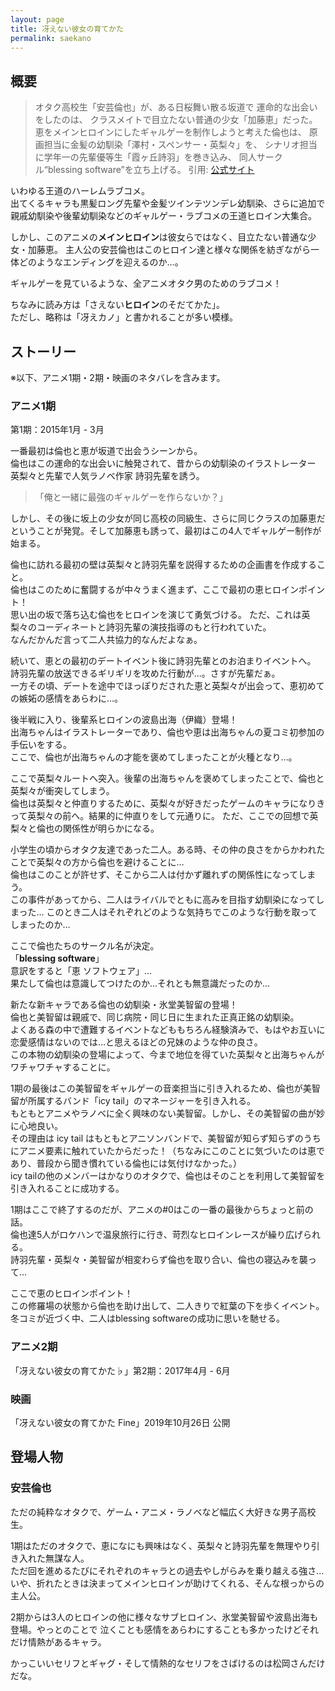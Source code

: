 ```yaml
---
layout: page
title: 冴えない彼女の育てかた
permalink: saekano
---
```


## 概要

>オタク高校生「安芸倫也」が、ある日桜舞い散る坂道で
運命的な出会いをしたのは、
クラスメイトで目立たない普通の少女「加藤恵」だった。
恵をメインヒロインにしたギャルゲーを制作しようと考えた倫也は、
原画担当に金髪の幼馴染「澤村・スペンサー・英梨々」を、
シナリオ担当に学年一の先輩優等生「霞ヶ丘詩羽」を巻き込み、
同人サークル“blessing software”を立ち上げる。
引用: [公式サイト](https://www.saenai.tv/story/introduction/)

いわゆる王道のハーレムラブコメ。  
出てくるキャラも黒髪ロング先輩や金髪ツインテツンデレ幼馴染、さらに追加で親戚幼馴染や後輩幼馴染などのギャルゲー・ラブコメの王道ヒロイン大集合。

しかし、このアニメの**メインヒロイン**は彼女らではなく、目立たない普通な少女・加藤恵。
主人公の安芸倫也はこのヒロイン達と様々な関係を紡ぎながら一体どのようなエンディングを迎えるのか…。

ギャルゲーを見ているような、全アニメオタク男のためのラブコメ！

ちなみに読み方は「さえない**ヒロイン**のそだてかた」。  
ただし、略称は「冴えカノ」と書かれることが多い模様。

## ストーリー

※以下、アニメ1期・2期・映画のネタバレを含みます。

### アニメ1期

第1期：2015年1月 - 3月

一番最初は倫也と恵が坂道で出会うシーンから。  
倫也はこの運命的な出会いに触発されて、昔からの幼馴染のイラストレーター 英梨々と先輩で人気ラノベ作家 詩羽先輩を誘う。
>「俺と一緒に最強のギャルゲーを作らないか？」

しかし、その後に坂上の少女が同じ高校の同級生、さらに同じクラスの加藤恵だということが発覚。そして加藤恵も誘って、最初はこの4人でギャルゲー制作が始まる。

倫也に訪れる最初の壁は英梨々と詩羽先輩を説得するための企画書を作成すること。  
倫也はこのために奮闘するが中々うまく進まず、ここで最初の恵ヒロインポイント！  
思い出の坂で落ち込む倫也をヒロインを演じて勇気づける。
ただ、これは英梨々のコーディネートと詩羽先輩の演技指導のもと行われていた。  
なんだかんだ言って二人共協力的なんだよなぁ。

続いて、恵との最初のデートイベント後に詩羽先輩とのお泊まりイベントへ。  
詩羽先輩の放送できるギリギリを攻めた行動が…。さすが先輩だぁ。  
一方その頃、デートを途中でほっぽりだされた恵と英梨々が出会って、恵初めての嫉妬の感情をあらわに…。

後半戦に入り、後輩系ヒロインの波島出海（伊織）登場！  
出海ちゃんはイラストレーターであり、倫也や恵は出海ちゃんの夏コミ初参加の手伝いをする。  
ここで、倫也が出海ちゃんの才能を褒めてしまったことが火種となり…。

ここで英梨々ルートへ突入。後輩の出海ちゃんを褒めてしまったことで、倫也と英梨々が衝突してしまう。  
倫也は英梨々と仲直りするために、英梨々が好きだったゲームのキャラになりきって英梨々の前へ。結果的に仲直りをして元通りに。
ただ、ここでの回想で英梨々と倫也の関係性が明らかになる。  

小学生の頃からオタク友達であった二人。ある時、その仲の良さをからかわれたことで英梨々の方から倫也を避けることに…  
倫也はこのことが許せず、そこから二人は付かず離れずの関係性になってしまう。  
この事件があってから、二人はライバルでともに高みを目指す幼馴染になってしまった…
このとき二人はそれぞれどのような気持ちでこのような行動を取ってしまったのか…  

ここで倫也たちのサークル名が決定。  
「**blessing software**」  
意訳をすると「恵 ソフトウェア」…  
果たして倫也は意識してつけたのか…それとも無意識だったのか…

新たな新キャラである倫也の幼馴染・氷堂美智留の登場！  
倫也と美智留は親戚で、同じ病院・同じ日に生まれた正真正銘の幼馴染。  
よくある森の中で遭難するイベントなどももちろん経験済みで、もはやお互いに恋愛感情はないのでは…と思えるほどの兄妹のような仲の良さ。  
この本物の幼馴染の登場によって、今まで地位を得ていた英梨々と出海ちゃんがワチャワチャすることに。  

1期の最後はこの美智留をギャルゲーの音楽担当に引き入れるため、倫也が美智留が所属するバンド「icy tail」のマネージャーを引き入れる。  
もともとアニメやラノベに全く興味のない美智留。しかし、その美智留の曲が妙に心地良い。  
その理由は icy tail はもともとアニソンバンドで、美智留が知らず知らずのうちにアニメ要素に触れていたからだった！（ちなみにこのことに気づいたのは恵であり、普段から聞き慣れている倫也には気付けなかった。）  
icy tailの他のメンバーはかなりのオタクで、倫也はそのことを利用して美智留を引き入れることに成功する。  

1期はここで終了するのだが、アニメの#0はこの一番の最後からちょっと前の話。  
倫也達5人がロケハンで温泉旅行に行き、苛烈なヒロインレースが繰り広げられる。  
詩羽先輩・英梨々・美智留が相変わらず倫也を取り合い、倫也の寝込みを襲って…  

ここで恵のヒロインポイント！  
この修羅場の状態から倫也を助け出して、二人きりで紅葉の下を歩くイベント。  
冬コミが近づく中、二人はblessing softwareの成功に思いを馳せる。

### アニメ2期

「冴えない彼女の育てかた♭」第2期：2017年4月 - 6月

### 映画

「冴えない彼女の育てかた Fine」2019年10月26日 公開

## 登場人物

### 安芸倫也

ただの純粋なオタクで、ゲーム・アニメ・ラノベなど幅広く大好きな男子高校生。  

1期はただのオタクで、恵になにも興味はなく、英梨々と詩羽先輩を無理やり引き入れた無謀な人。  
ただ回を進めるたびにそれぞれのキャラとの過去やしがらみを乗り越える強さ…いや、折れたときは決まってメインヒロインが助けてくれる、そんな根っからの主人公。  

2期からは3人のヒロインの他に様々なサブヒロイン、氷堂美智留や波島出海も登場。やっとのことで
泣くことも感情をあらわにすることも多かったけどそれだけ情熱があるキャラ。  

かっこいいセリフとギャグ・そして情熱的なセリフをさばけるのは松岡さんだけだな。
